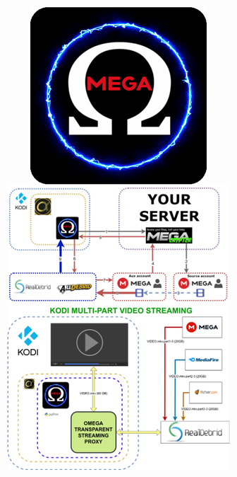 <div align="center"><img src="https://github.com/tonikelope/omega/raw/main/plugin.video.omega/resources/icon.gif"></div>
<div align="center"><img src="https://raw.githubusercontent.com/tonikelope/omega/main/omega_megacrypter.jpg"></div>
<div align="center"><img src="https://raw.githubusercontent.com/tonikelope/omega/main/omega_proxy.jpg"></div>
